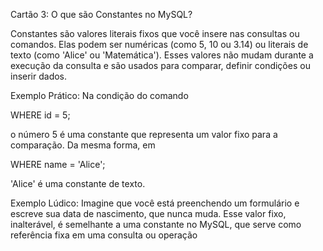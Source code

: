 Cartão 3: O que são Constantes no MySQL?

Constantes são valores literais fixos que você insere nas consultas ou comandos. Elas podem ser numéricas (como 5, 10 ou 3.14) ou literais de texto (como 'Alice' ou 'Matemática'). Esses valores não mudam durante a execução da consulta e são usados para comparar, definir condições ou inserir dados.

Exemplo Prático:
Na condição do comando

WHERE id = 5;

o número 5 é uma constante que representa um valor fixo para a comparação. Da mesma forma, em

WHERE name = 'Alice';

'Alice' é uma constante de texto.

Exemplo Lúdico:
Imagine que você está preenchendo um formulário e escreve sua data de nascimento, que nunca muda. Esse valor fixo, inalterável, é semelhante a uma constante no MySQL, que serve como referência fixa em uma consulta ou operação

